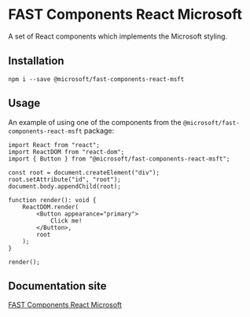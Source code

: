 # FAST Components React Microsoft
A set of React components which implements the Microsoft styling.

## Installation
`npm i --save @microsoft/fast-components-react-msft`

## Usage
An example of using one of the components from the `@microsoft/fast-components-react-msft` package:

```
import React from "react";
import ReactDOM from "react-dom";
import { Button } from "@microsoft/fast-components-react-msft";

const root = document.createElement("div");
root.setAttribute("id", "root");
document.body.appendChild(root);

function render(): void {
    ReactDOM.render(
        <Button appearance="primary">
            Click me!
        </Button>,
        root
    );
}

render();
```

## Documentation site
[FAST Components React Microsoft](https://msft-docs.fast-dna.net/)
